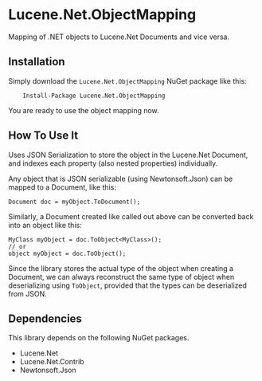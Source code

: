 # Lucene.Net.ObjectMapping
Mapping of .NET objects to Lucene.Net Documents and vice versa.

Installation
------------
Simply download the `Lucene.Net.ObjectMapping` NuGet package like this:

        Install-Package Lucene.Net.ObjectMapping

You are ready to use the object mapping now.

How To Use It
-------------

Uses JSON Serialization to store the object in the Lucene.Net Document, and indexes each property (also nested properties) individually.

Any object that is JSON serializable (using Newtonsoft.Json) can be mapped to a Document, like this:

    Document doc = myObject.ToDocument();

Similarly, a Document created like called out above can be converted back into an object like this:

    MyClass myObject = doc.ToObject<MyClass>();
    // or
    object myObject = doc.ToObject();

Since the library stores the actual type of the object when creating a Document, we can always reconstruct the same type of object when deserializing using `ToObject`, provided that the types can be deserialized from JSON.

Dependencies
------------
This library depends on the following NuGet packages.
* Lucene.Net
* Lucene.Net.Contrib
* Newtonsoft.Json
